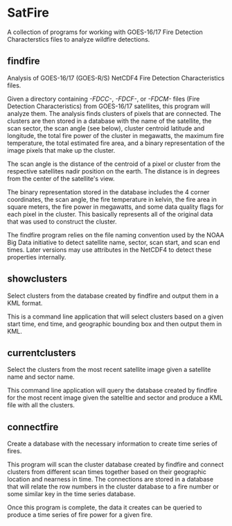 # SatFire
A collection of programs for working with GOES-16/17 Fire Detection Characterstics files to analyze
wildfire detections.

## findfire
Analysis of GOES-16/17 (GOES-R/S) NetCDF4 Fire Detection Characteristics files.

Given a directory containing *-FDCC-*, *-FDCF-*, or *-FDCM-* files (Fire Detection Characteristics)
from GOES-16/17 satellites, this program will analyze them. The analysis finds clusters of pixels
that are connected. The clusters are then stored in a database with the name of the satellite, the
scan sector, the scan angle (see below), cluster centroid latitude and longitude, the total fire 
power of the cluster in megawatts, the maximum fire temperature, the total estimated fire area, and
a binary representation of the image pixels that make up the cluster. 

The scan angle is the distance of the centroid of a pixel or cluster from the respective satellites
nadir position on the earth. The distance is in degrees from the center of the satellite's view.

The binary representation stored in the database includes the 4 corner coordinates, the scan angle,
the fire temperature in kelvin, the fire area in square meters, the fire power in megawatts, and 
some data quality flags for each pixel in the cluster. This basically represents all of the original
data that was used to construct the cluster.

The findfire program relies on the file naming convention used by the NOAA Big Data initiative to
detect satellite name, sector, scan start, and scan end times. Later versions may use attributes in
the NetCDF4 to detect these properties internally.

## showclusters
Select clusters from the database created by findfire and output them in a KML format.

This is a command line application that will select clusters based on a given start time, end time,
and geographic bounding box and then output them in KML. 

## currentclusters
Select the clusters from the most recent satellite image given a satellite name and sector name.

This command line application will query the database created by findfire for the most recent image
given the satelltie and sector and produce a KML file with all the clusters.

## connectfire
Create a database with the necessary information to create time series of fires.

This program will scan the cluster database created by findfire and connect clusters from different
scan times together based on their geographic location and nearness in time. The connections are 
stored in a database that will relate the row numbers in the cluster database to a fire number or 
some similar key in the time series database.

Once this program is complete, the data it creates can be queried to produce a time series of fire
power for a given fire.

